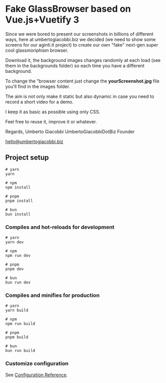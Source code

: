 # Fake GlassBrowser based on Vue.js+Vuetify 3
Since we were bored to present our screenshots in billions of different ways, here at umbertogiacobbi.biz we decided (we need to show some screens for our aginti.it project) to create our own "fake" next-gen super cool glassmoriphism browser.

Download it, the background images changes randomly at each load (see them in the backgrounds folder) so each time you have a different background.

To change the "browser content just change the **yourScreenshot.jpg** file you'll find in the images folder.

The aim is not only make it static but also dynamic in case you need to record a short video for a demo.

I keep it as basic as possible using only CSS.

Feel free to reuse it, improve it or whatever.

Regards, Umberto Giacobbi
UmbertoGiacobbiDotBiz Founder

hello@umbertogiacobbi.biz

## Project setup

```
# yarn
yarn

# npm
npm install

# pnpm
pnpm install

# bun
bun install
```

### Compiles and hot-reloads for development

```
# yarn
yarn dev

# npm
npm run dev

# pnpm
pnpm dev

# bun
bun run dev
```

### Compiles and minifies for production

```
# yarn
yarn build

# npm
npm run build

# pnpm
pnpm build

# bun
bun run build
```

### Customize configuration

See [Configuration Reference](https://vitejs.dev/config/).
